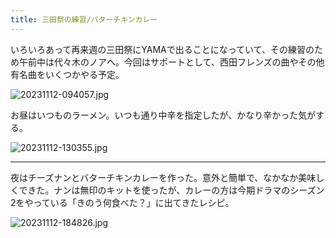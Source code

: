 ```yaml
---
title: 三田祭の練習/バターチキンカレー
---
```


いろいろあって再来週の三田祭にYAMAで出ることになっていて、その練習のため午前中は代々木のノアへ。今回はサポートとして、西田フレンズの曲やその他有名曲をいくつかやる予定。

![20231112-094057.jpg](https://ceshmina-photos.s3.ap-northeast-1.amazonaws.com/medium/202311/20231112-094057.jpg)

お昼はいつものラーメン。いつも通り中辛を指定したが、かなり辛かった気がする。

![20231112-130355.jpg](https://ceshmina-photos.s3.ap-northeast-1.amazonaws.com/medium/202311/20231112-130355.jpg)

---

夜はチーズナンとバターチキンカレーを作った。意外と簡単で、なかなか美味しくできた。ナンは無印のキットを使ったが、カレーの方は今期ドラマのシーズン2をやっている「きのう何食べた？」に出てきたレシピ。

![20231112-184826.jpg](https://ceshmina-photos.s3.ap-northeast-1.amazonaws.com/medium/202311/20231112-184826.jpg)
